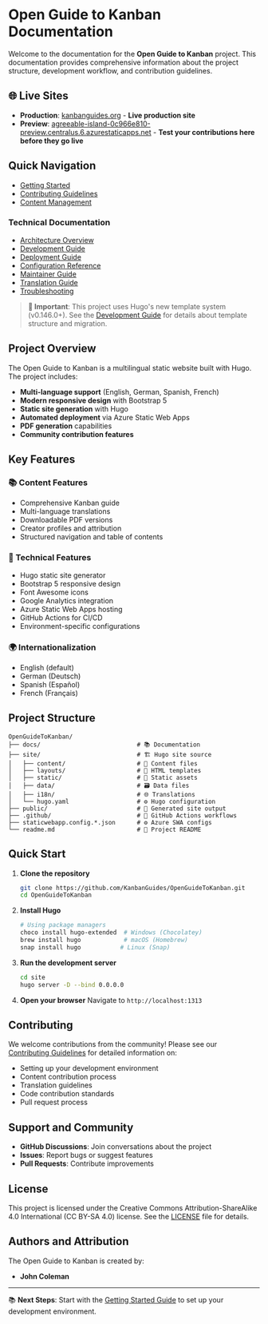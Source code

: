 # Open Guide to Kanban Documentation

Welcome to the documentation for the **Open Guide to Kanban** project. This documentation provides comprehensive information about the project structure, development workflow, and contribution guidelines.

## 🌐 Live Sites

- **Production**: [kanbanguides.org](https://kanbanguides.org) - **Live production site**
- **Preview**: [agreeable-island-0c966e810-preview.centralus.6.azurestaticapps.net](https://agreeable-island-0c966e810-preview.centralus.6.azurestaticapps.net/) - **Test your contributions here before they go live**

## Quick Navigation

- [Getting Started](./getting-started.md)
- [Contributing Guidelines](./contributing.md)
- [Content Management](./content-management.md)

### Technical Documentation

- [Architecture Overview](./architecture.md)
- [Development Guide](./development.md)
- [Deployment Guide](./deployment.md)
- [Configuration Reference](./configuration.md)
- [Maintainer Guide](./maintainer-guide.md)
- [Translation Guide](./translations.md)
- [Troubleshooting](./troubleshooting.md)

> **🚨 Important**: This project uses Hugo's new template system (v0.146.0+). See the [Development Guide](./development.md) for details about template structure and migration.

## Project Overview

The Open Guide to Kanban is a multilingual static website built with Hugo. The project includes:

- **Multi-language support** (English, German, Spanish, French)
- **Modern responsive design** with Bootstrap 5
- **Static site generation** with Hugo
- **Automated deployment** via Azure Static Web Apps
- **PDF generation** capabilities
- **Community contribution features**

## Key Features

### 📚 Content Features

- Comprehensive Kanban guide
- Multi-language translations
- Downloadable PDF versions
- Creator profiles and attribution
- Structured navigation and table of contents

### 🔧 Technical Features

- Hugo static site generator
- Bootstrap 5 responsive design
- Font Awesome icons
- Google Analytics integration
- Azure Static Web Apps hosting
- GitHub Actions for CI/CD
- Environment-specific configurations

### 🌍 Internationalization

- English (default)
- German (Deutsch)
- Spanish (Español)
- French (Français)

## Project Structure

```text
OpenGuideToKanban/
├── docs/                           # 📚 Documentation
├── site/                           # 🏗️ Hugo site source
│   ├── content/                    # 📝 Content files
│   ├── layouts/                    # 🎨 HTML templates
│   ├── static/                     # 📁 Static assets
│   ├── data/                       # 🗃️ Data files
│   ├── i18n/                       # 🌐 Translations
│   └── hugo.yaml                   # ⚙️ Hugo configuration
├── public/                         # 🚀 Generated site output
├── .github/                        # 🔄 GitHub Actions workflows
├── staticwebapp.config.*.json      # ⚙️ Azure SWA configs
└── readme.md                       # 📖 Project README
```

## Quick Start

1. **Clone the repository**

   ```bash
   git clone https://github.com/KanbanGuides/OpenGuideToKanban.git
   cd OpenGuideToKanban
   ```

2. **Install Hugo**

   ```bash
   # Using package managers
   choco install hugo-extended  # Windows (Chocolatey)
   brew install hugo            # macOS (Homebrew)
   snap install hugo           # Linux (Snap)
   ```

3. **Run the development server**

   ```bash
   cd site
   hugo server -D --bind 0.0.0.0
   ```

4. **Open your browser**
   Navigate to `http://localhost:1313`

## Contributing

We welcome contributions from the community! Please see our [Contributing Guidelines](./contributing.md) for detailed information on:

- Setting up your development environment
- Content contribution process
- Translation guidelines
- Code contribution standards
- Pull request process

## Support and Community

- **GitHub Discussions**: Join conversations about the project
- **Issues**: Report bugs or suggest features
- **Pull Requests**: Contribute improvements

## License

This project is licensed under the Creative Commons Attribution-ShareAlike 4.0 International (CC BY-SA 4.0) license. See the [LICENSE](../LICENSE) file for details.

## Authors and Attribution

The Open Guide to Kanban is created by:

- **John Coleman**

---

📚 **Next Steps**: Start with the [Getting Started Guide](./getting-started.md) to set up your development environment.
